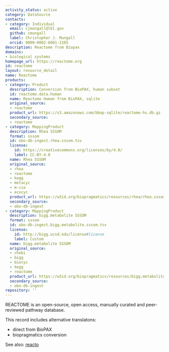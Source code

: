 ```yaml
---
activity_status: active
category: DataSource
contacts:
- category: Individual
  email: cjmungall@lbl.gov
  github: cmungall
  label: Christopher J. Mungall
  orcid: 0000-0002-6601-2165
description: Reactome from Biopax
domains:
- biological systems
homepage_url: https://reactome.org
id: reactome
layout: resource_detail
name: Reactome
products:
- category: Product
  description: Conversion from BioPAX, human subset
  id: reactome.data.human
  name: Reactome Human from BioPAX, sqlite
  original_source:
  - reactome
  product_url: https://s3.amazonaws.com/bbop-sqlite/reactome-hs.db.gz
  secondary_source:
  - reactome
- category: MappingProduct
  description: Rhea SSSOM
  format: sssom
  id: obo-db-ingest.rhea.sssom.tsv
  license:
    id: https://creativecommons.org/licenses/by/4.0/
    label: CC-BY-4.0
  name: Rhea SSSOM
  original_source:
  - rhea
  - reactome
  - kegg
  - metacyc
  - m-csa
  - ecocyc
  product_url: https://w3id.org/biopragmatics/resources/rhea/rhea.sssom.tsv
  secondary_source:
  - obo-db-ingest
- category: MappingProduct
  description: bigg.metabolite SSSOM
  format: sssom
  id: obo-db-ingest.bigg.metabolite.sssom.tsv
  license:
    id: http://bigg.ucsd.edu/license#license
    label: Custom
  name: bigg.metabolite SSSOM
  original_source:
  - chebi
  - bigg
  - biocyc
  - kegg
  - reactome
  product_url: https://w3id.org/biopragmatics/resources/bigg.metabolite/bigg.metabolite.sssom.tsv
  secondary_source:
  - obo-db-ingest
repository: ''
---
```

REACTOME is an open-source, open access, manually curated and peer-reviewed pathway database.

This record includes alternative translatons:

- direct from BioPAX
- biopragmatics conversion

See also: [reacto](reacto.md)